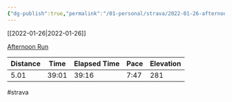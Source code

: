 ```yaml
---
{"dg-publish":true,"permalink":"/01-personal/strava/2022-01-26-afternoon-run/"}
---
```



[[2022-01-26\|2022-01-26]]

[Afternoon Run](https://www.strava.com/activities/6587425284)

| Distance | Time  | Elapsed Time | Pace | Elevation |
| -------- | ----- | ------------ | ---- | --------- |
| 5.01     | 39:01 | 39:16        | 7:47 | 281       |




#strava
